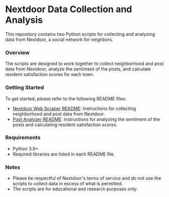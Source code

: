 Nextdoor Data Collection and Analysis
================


This repository contains two Python scripts for collecting and analyzing data from Nextdoor, a social network for neighbors.

### Overview

The scripts are designed to work together to collect neighborhood and post data from Nextdoor, analyze the sentiment of the posts, and calculate resident satisfaction scores for each town.

### Getting Started

To get started, please refer to the following README files:

* [Nextdoor Web Scraper README](NeighborHoodScraper_README.md): Instructions for collecting neighborhood and post data from Nextdoor.
* [Post Analyzer README](PostAnalyzer_README.md): Instructions for analyzing the sentiment of the posts and calculating resident satisfaction scores.

### Requirements

* Python 3.8+
* Required libraries are listed in each README file.

### Notes

* Please be respectful of Nextdoor's terms of service and do not use the scripts to collect data in excess of what is permitted.
* The scripts are for educational and research purposes only.